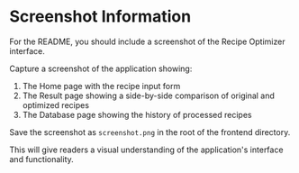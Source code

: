 # Screenshot Information

For the README, you should include a screenshot of the Recipe Optimizer interface. 

Capture a screenshot of the application showing:
1. The Home page with the recipe input form
2. The Result page showing a side-by-side comparison of original and optimized recipes
3. The Database page showing the history of processed recipes

Save the screenshot as `screenshot.png` in the root of the frontend directory.

This will give readers a visual understanding of the application's interface and functionality. 